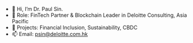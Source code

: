 - 👋 Hi, I’m Dr. Paul Sin.
- 👀 Role: FinTech Partner & Blockchain Leader in Deloitte Consulting, Asia Pacific
- 🌱 Projects: Financial Inclusion, Sustainability, CBDC
- 📫 Email: psin@deloitte.com.hk

<!---
pkhsin/pkhsin is a ✨ special ✨ repository because its `README.md` (this file) appears on your GitHub profile.
You can click the Preview link to take a look at your changes.
--->
